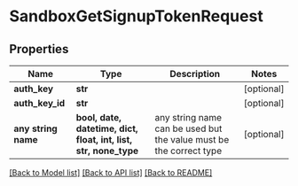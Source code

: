 # SandboxGetSignupTokenRequest


## Properties
Name | Type | Description | Notes
------------ | ------------- | ------------- | -------------
**auth_key** | **str** |  | [optional] 
**auth_key_id** | **str** |  | [optional] 
**any string name** | **bool, date, datetime, dict, float, int, list, str, none_type** | any string name can be used but the value must be the correct type | [optional]

[[Back to Model list]](../README.md#documentation-for-models) [[Back to API list]](../README.md#documentation-for-api-endpoints) [[Back to README]](../README.md)


